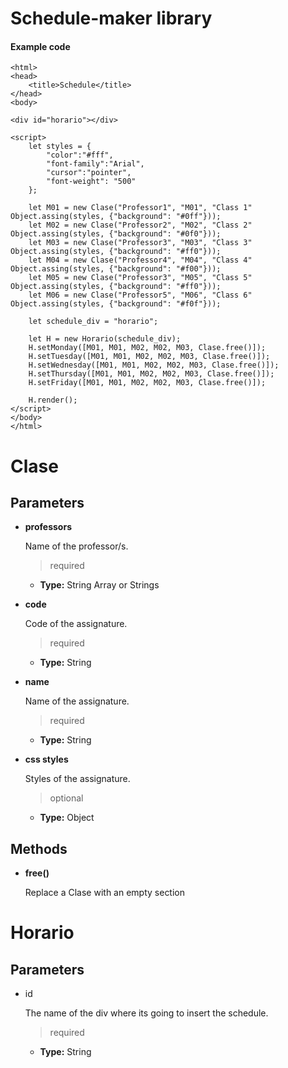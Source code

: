 # Schedule-maker library
#### Example code

```
<html>
<head>
    <title>Schedule</title>
</head>
<body>

<div id="horario"></div>

<script>
    let styles = {
        "color":"#fff",
        "font-family":"Arial",
        "cursor":"pointer",
        "font-weight": "500"
    };

    let M01 = new Clase("Professor1", "M01", "Class 1" Object.assing(styles, {"background": "#0ff"}));
    let M02 = new Clase("Professor2", "M02", "Class 2" Object.assing(styles, {"background": "#0f0"}));
    let M03 = new Clase("Professor3", "M03", "Class 3" Object.assing(styles, {"background": "#ff0"}));
    let M04 = new Clase("Professor4", "M04", "Class 4" Object.assing(styles, {"background": "#f00"}));
    let M05 = new Clase("Professor3", "M05", "Class 5" Object.assing(styles, {"background": "#ff0"}));
    let M06 = new Clase("Professor5", "M06", "Class 6" Object.assing(styles, {"background": "#f0f"}));

    let schedule_div = "horario";

    let H = new Horario(schedule_div);
    H.setMonday([M01, M01, M02, M02, M03, Clase.free()]);
    H.setTuesday([M01, M01, M02, M02, M03, Clase.free()]);
    H.setWednesday([M01, M01, M02, M02, M03, Clase.free()]);
    H.setThursday([M01, M01, M02, M02, M03, Clase.free()]);
    H.setFriday([M01, M01, M02, M02, M03, Clase.free()]);

    H.render();
</script>
</body>
</html>
```

# Clase

## Parameters

- **professors**

    Name of the professor/s.
    > required
    - __Type:__ String Array or Strings

- **code**

    Code of the assignature.
    > required
    - __Type:__ String

- **name**

    Name of the assignature.
    > required
    - __Type:__ String

- **css styles**

    Styles of the assignature.
    > optional
    - __Type:__ Object


## Methods

- **free()**

    Replace a Clase with an empty section


# Horario

## Parameters

- id

    The name of the div where its going to insert the schedule.
    > required
    - __Type:__ String